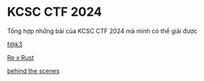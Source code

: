 # KCSC CTF 2024

Tổng hợp những bài của KCSC CTF 2024 mà mình có thể giải được

[f@k3](https://github.com/noobmannn/KCSC_CTF_2024/blob/main/f%40k3/README.md)

[Re x Rust](https://github.com/noobmannn/KCSC_CTF_2024/blob/main/Re%20x%20Rust/README.md)

[behind the scenes](https://github.com/noobmannn/KCSC_CTF_2024/blob/main/behind%20the%20scenes/README.md)
